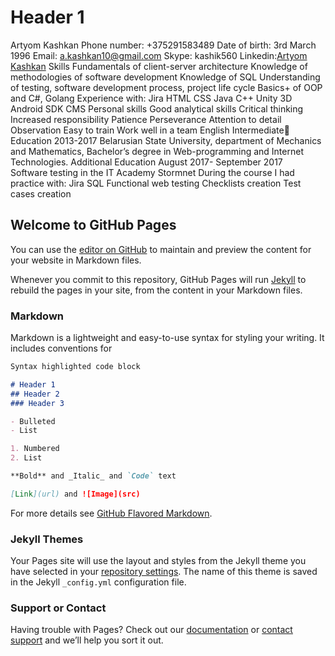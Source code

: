 # Header 1 
Artyom Kashkan
Phone number: +375291583489
Date of birth: 3rd March 1996
Email: a.kashkan10@gmail.com
Skype: kashik560
Linkedin:[Artyom Kashkan](https://www.linkedin.com/in/artyom-kashkan-591489150/)
Skills
Fundamentals of client-server architecture
Knowledge of methodologies of software development
Knowledge of SQL
Understanding of testing, software development process, project life cycle
Basics+ of OOP and C#, Golang
Experience with: 
Jira
HTML
CSS
Java
C++
Unity 3D
Android SDK
CMS
Personal skills
Good analytical skills 
Critical thinking
Increased responsibility
Patience
Perseverance
Attention to detail
Observation
Easy to train
Work well in a team
English
Intermediate
Education
2013-2017
Belarusian State University, department of Mechanics and Mathematics, Bachelor’s degree in Web-programming and Internet Technologies.
Additional Education
August 2017-
September 2017    
Software testing in the IT Academy Stormnet
During the course I had practice with:
Jira
SQL
Functional web testing
Checklists creation
Test cases creation

## Welcome to GitHub Pages

You can use the [editor on GitHub](https://github.com/kashkan10/kashkan10.github.io/edit/master/index.md) to maintain and preview the content for your website in Markdown files.

Whenever you commit to this repository, GitHub Pages will run [Jekyll](https://jekyllrb.com/) to rebuild the pages in your site, from the content in your Markdown files.

### Markdown

Markdown is a lightweight and easy-to-use syntax for styling your writing. It includes conventions for

```markdown
Syntax highlighted code block

# Header 1
## Header 2
### Header 3

- Bulleted
- List

1. Numbered
2. List

**Bold** and _Italic_ and `Code` text

[Link](url) and ![Image](src)
```

For more details see [GitHub Flavored Markdown](https://guides.github.com/features/mastering-markdown/).

### Jekyll Themes

Your Pages site will use the layout and styles from the Jekyll theme you have selected in your [repository settings](https://github.com/kashkan10/kashkan10.github.io/settings). The name of this theme is saved in the Jekyll `_config.yml` configuration file.

### Support or Contact

Having trouble with Pages? Check out our [documentation](https://help.github.com/categories/github-pages-basics/) or [contact support](https://github.com/contact) and we’ll help you sort it out.
